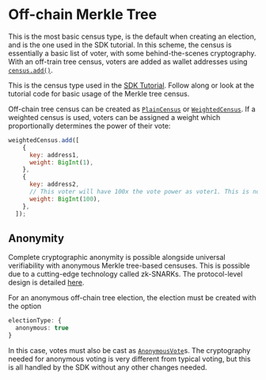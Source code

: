 # Off-chain Merkle Tree

This is the most basic census type, is the default when creating an election, and is the one used in the SDK tutorial. In this scheme, the census is essentially a basic list of voter, with some behind-the-scenes cryptography. With an off-train tree census, voters are added as wallet addresses using [`census.add()`][census-add]. 

This is the census type used in the [SDK Tutorial](/sdk/tutorial). Follow along or look at the tutorial code for basic usage of the Merkle tree census.

Off-chain tree census can be created as [`PlainCensus`][plain-census] or [`WeightedCensus`][weighted-census]. If a weighted census is used, voters can be assigned a weight which proportionally determines the power of their vote: 

~~~js
weightedCensus.add([
    {
      key: address1,
      weight: BigInt(1),
    },
    {
      key: address2,
      // This voter will have 100x the vote power as voter1. This is not a very equitable election.
      weight: BigInt(100),
    },
  ]);
~~~

## Anonymity

Complete cryptographic anonymity is possible alongside universal verifiability with anonymous Merkle tree-based censuses. This is possible due to a cutting-edge technology called zk-SNARKs. The protocol-level design is detailed [here][zk-census-proof].

For an anonymous off-chain tree election, the election must be created with the option 
~~~ts
electionType: {
  anonymous: true
}
~~~

In this case, votes must also be cast as [`AnonymousVote`](/sdk/reference/classes/AnonymousVote)s. The cryptography needed for anonymous voting is very different from typical voting, but this is all handled by the SDK without any other changes needed.

[zk-census-proof]: /protocol/anonymity/zk-census-proof
[on-chain]: /protocol/census#on-chain-based-census-ethereum-erc-20
[off-chain]: /protocol/census#off-chain-tree-based-census-merkle-tree
[csp]: /protocol/census#off-chain-csp-based-census-credential-service-provider
[census]: /protocol/census
[census-class]: /sdk/reference/classes/Census
[census-class-hierarchy]: /sdk/reference/classes/Census#hierarchy
[census-type]: /sdk/reference/enums/CensusType
[csp-census]: /sdk/reference/classes/CSPCensus
[published-census]: /sdk/reference/classes/PublishedCensus
[token-census]: /sdk/reference/classes/TokenCensus
[off-chain-census]: /sdk/reference/classes/OffchainCensus
[plain-census]: /sdk/reference/classes/PlainCensus
[weighted-census]: /sdk/reference/classes/WeightedCensus
[census-add]: /sdk/reference/classes/PlainCensus#add